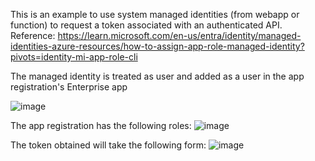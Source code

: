 This is an example to use system managed identities (from webapp or function) to request a token associated with an authenticated API.
Reference: https://learn.microsoft.com/en-us/entra/identity/managed-identities-azure-resources/how-to-assign-app-role-managed-identity?pivots=identity-mi-app-role-cli

The managed identity is treated as user and added as a user in the app registration's Enterprise app

![image](https://github.com/carlosquim/smi-with-roles-example/assets/12561208/390457b5-6520-4c12-8be9-d34dae082eaa)

The app registration has the following roles:
![image](https://github.com/carlosquim/smi-with-roles-example/assets/12561208/fa2f049d-6e87-467e-b00b-150f965a1399)

The token obtained will take the following form: 
![image](https://github.com/carlosquim/smi-with-roles-example/assets/12561208/70e0c0aa-33c7-4ecf-9fd9-ecd1039edfb2)
